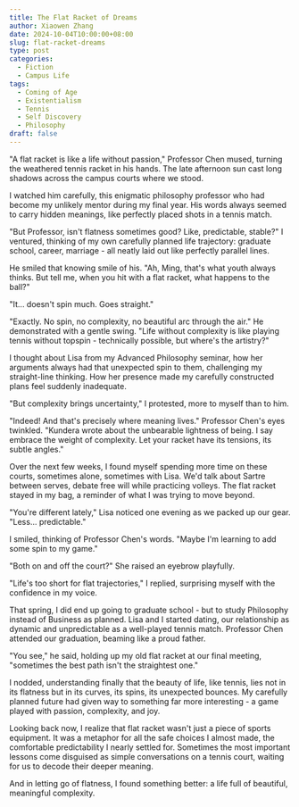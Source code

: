 ```yaml
---
title: The Flat Racket of Dreams
author: Xiaowen Zhang
date: 2024-10-04T10:00:00+08:00
slug: flat-racket-dreams
type: post
categories:
  - Fiction
  - Campus Life
tags:
  - Coming of Age
  - Existentialism
  - Tennis
  - Self Discovery
  - Philosophy
draft: false
---
```


"A flat racket is like a life without passion," Professor Chen mused, turning the weathered tennis racket in his hands. The late afternoon sun cast long shadows across the campus courts where we stood.

I watched him carefully, this enigmatic philosophy professor who had become my unlikely mentor during my final year. His words always seemed to carry hidden meanings, like perfectly placed shots in a tennis match.

"But Professor, isn't flatness sometimes good? Like, predictable, stable?" I ventured, thinking of my own carefully planned life trajectory: graduate school, career, marriage - all neatly laid out like perfectly parallel lines.

He smiled that knowing smile of his. "Ah, Ming, that's what youth always thinks. But tell me, when you hit with a flat racket, what happens to the ball?"

"It... doesn't spin much. Goes straight."

"Exactly. No spin, no complexity, no beautiful arc through the air." He demonstrated with a gentle swing. "Life without complexity is like playing tennis without topspin - technically possible, but where's the artistry?"

I thought about Lisa from my Advanced Philosophy seminar, how her arguments always had that unexpected spin to them, challenging my straight-line thinking. How her presence made my carefully constructed plans feel suddenly inadequate.

"But complexity brings uncertainty," I protested, more to myself than to him.

"Indeed! And that's precisely where meaning lives." Professor Chen's eyes twinkled. "Kundera wrote about the unbearable lightness of being. I say embrace the weight of complexity. Let your racket have its tensions, its subtle angles."

Over the next few weeks, I found myself spending more time on these courts, sometimes alone, sometimes with Lisa. We'd talk about Sartre between serves, debate free will while practicing volleys. The flat racket stayed in my bag, a reminder of what I was trying to move beyond.

"You're different lately," Lisa noticed one evening as we packed up our gear. "Less... predictable."

I smiled, thinking of Professor Chen's words. "Maybe I'm learning to add some spin to my game."

"Both on and off the court?" She raised an eyebrow playfully.

"Life's too short for flat trajectories," I replied, surprising myself with the confidence in my voice.

That spring, I did end up going to graduate school - but to study Philosophy instead of Business as planned. Lisa and I started dating, our relationship as dynamic and unpredictable as a well-played tennis match. Professor Chen attended our graduation, beaming like a proud father.

"You see," he said, holding up my old flat racket at our final meeting, "sometimes the best path isn't the straightest one."

I nodded, understanding finally that the beauty of life, like tennis, lies not in its flatness but in its curves, its spins, its unexpected bounces. My carefully planned future had given way to something far more interesting - a game played with passion, complexity, and joy.

Looking back now, I realize that flat racket wasn't just a piece of sports equipment. It was a metaphor for all the safe choices I almost made, the comfortable predictability I nearly settled for. Sometimes the most important lessons come disguised as simple conversations on a tennis court, waiting for us to decode their deeper meaning.

And in letting go of flatness, I found something better: a life full of beautiful, meaningful complexity.